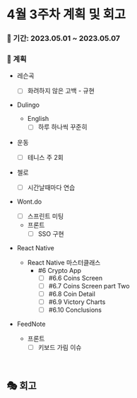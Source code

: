 # 4월 3주차 계획 및 회고

### 📆 기간: 2023.05.01 ~ 2023.05.07

### 📑 계획

- 레슨곡

  - [ ] 화려하지 않은 고백 - 규현
- Dulingo
  - English
    - [ ] 하루 하나씩 꾸준히
- 운동
  - [ ] 테니스 주 2회
- 첼로
  - [ ] 시간날때마다 연습
- Wont.do
  - [ ] 스프린트 미팅
  - 프론트
    - [ ] SSO 구현
- React Native
  - React Native 마스터클래스
    - #6 Crypto App
      - [ ] #6.6 Coins Screen
      - [ ] #6.7 Coins Screen part Two
      - [ ] #6.8 Coin Detail
      - [ ] #6.9 Victory Charts
      - [ ] #6.10 Conclusions
- FeedNote
  - 프론트
    - [ ] 키보드 가림 이슈

<br/>

## 🎭 회고
